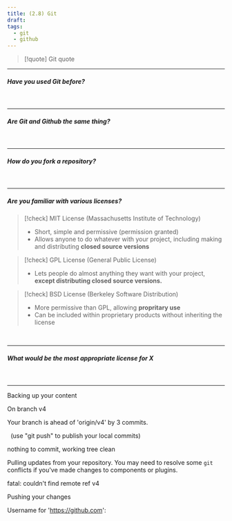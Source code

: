 ```yaml
---
title: (2.8) Git
draft: 
tags:
  - git
  - github
---
```

> [!quote]
> Git quote

---
##### Have you used Git before? 

<br> 


---

##### Are **Git** and **Github** the same thing? 

<br>

---

##### How do you fork a **repository**? 

<br>

---

##### Are you familiar with various licenses? 

> [!check] MIT License (Massachusetts Institute of Technology) 
> - Short, simple and permissive (permission granted)
> - Allows anyone to do whatever with your project, including making and distributing **closed source versions**


> [!check] GPL License (General Public License)
> - Lets people do almost anything they want with your project, **except distributing closed source versions.**

> [!check] BSD License (Berkeley Software Distribution)
> - More permissive than GPL, allowing **propritary use**
> - Can be included within proprietary products without inheriting the license



<br>

---

##### What would be the most appropriate license for X

<br> 

---

  

Backing up your content

On branch v4

Your branch is ahead of 'origin/v4' by 3 commits.

  (use "git push" to publish your local commits)

  

nothing to commit, working tree clean

Pulling updates from your repository. You may need to resolve some `git` conflicts if you've made changes to components or plugins.

fatal: couldn't find remote ref v4

Pushing your changes

Username for 'https://github.com':